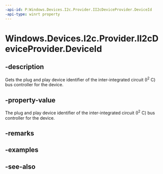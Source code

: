 ```yaml
---
-api-id: P:Windows.Devices.I2c.Provider.II2cDeviceProvider.DeviceId
-api-type: winrt property
---
```


<!-- Property syntax
public string DeviceId { get; }
-->

# Windows.Devices.I2c.Provider.II2cDeviceProvider.DeviceId

## -description
Gets the plug and play device identifier of the inter-integrated circuit (I<sup>2</sup> C) bus controller for the device.

## -property-value
The plug and play device identifier of the inter-integrated circuit (I<sup>2</sup> C) bus controller for the device.

## -remarks

## -examples

## -see-also
